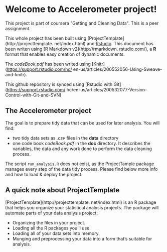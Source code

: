 
# Welcome to Accelerometer project!

This project is part of coursera "Getting and Cleaning Data". This is a peer
assignment.

This whole project has been built using [ProjectTemplate](http://projecttemplate.
net/index.html) and [Rstudio](http://www.rstudio.com/). 
This document has been writen using [R Markdown v2](http://rmarkdown.
rstudio.com/), a **R** format that enables easy creation of dynamic documents.

The *codeBook.pdf* has been writed using [Knitr](https://support.rstudio.com/hc/
en-us/articles/200552056-Using-Sweave-and-knitr).

This github repository is synced using [Rstudio with Git](https://support.rstudio.com/
hc/en-us/articles/200532077-Version-Control-with-Git-and-SVN)


## The Accelerometer project
The goal is to prepare tidy data that can be used for later analysis. You will 
find:

* two tidy data sets as *.csv* files in the **data** directory
* one code book *codeBook.pdf* in the **doc** directory. It describes the variables, 
the data and any work done to perform the data cleaning process. 

The script `run_analysis.R` does not exist, as the ProjectTample package manages
every step of the data tidy process. Please find below more info and how to load
& deploy the project.


## A quick note about ProjectTemplate
[ProjectTemplate](http://projecttemplate.
net/index.html) is an R package that helps you organize your statistical
analysis projects. The package will automate parts of your data analysis project:

* Organizing the files in your project.
* Loading all the R packages you’ll use.
* Loading all of your data sets into memory.
* Munging and preprocessing your data into a form that’s suitable for analysis.






